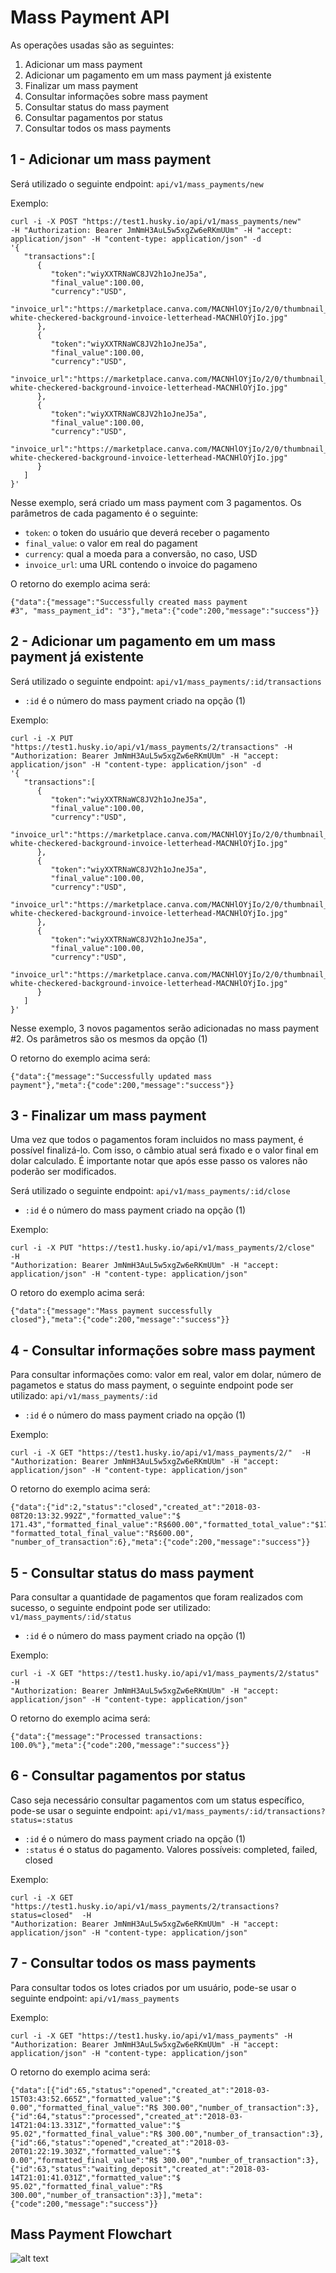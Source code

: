 Mass Payment API
================

As operações usadas são as seguintes:

 1) Adicionar um mass payment
 2) Adicionar um pagamento em um mass payment já existente
 3) Finalizar um mass payment
 4) Consultar informações sobre mass payment
 5) Consultar status do mass payment
 6) Consultar pagamentos por status
 7) Consultar todos os mass payments

1 - Adicionar um mass payment
-----------------------------

Será utilizado o seguinte endpoint: `api/v1/mass_payments/new`

Exemplo:

```
curl -i -X POST "https://test1.husky.io/api/v1/mass_payments/new"
-H "Authorization: Bearer JmNmH3AuL5w5xgZw6eRKmUUm" -H "accept: application/json" -H "content-type: application/json" -d
'{
   "transactions":[
      {
         "token":"wiyXXTRNaWC8JV2h1oJneJ5a",
         "final_value":100.00,
         "currency":"USD",
         "invoice_url":"https://marketplace.canva.com/MACNHlOYjIo/2/0/thumbnail_large/canva-white-checkered-background-invoice-letterhead-MACNHlOYjIo.jpg"
      },
      {
         "token":"wiyXXTRNaWC8JV2h1oJneJ5a",
         "final_value":100.00,
         "currency":"USD",
         "invoice_url":"https://marketplace.canva.com/MACNHlOYjIo/2/0/thumbnail_large/canva-white-checkered-background-invoice-letterhead-MACNHlOYjIo.jpg"
      },
      {
         "token":"wiyXXTRNaWC8JV2h1oJneJ5a",
         "final_value":100.00,
         "currency":"USD",
         "invoice_url":"https://marketplace.canva.com/MACNHlOYjIo/2/0/thumbnail_large/canva-white-checkered-background-invoice-letterhead-MACNHlOYjIo.jpg"
      }
   ]
}'
```

Nesse exemplo, será criado um mass payment com 3 pagamentos. Os parâmetros de
cada pagamento é o seguinte:

- `token`: o token do usuário que deverá receber o pagamento
- `final_value`: o valor em real do pagament
- `currency`: qual a moeda para a conversão, no caso, USD
- `invoice_url`: uma URL contendo o invoice do pagameno

O retorno do exemplo acima será:

```
{"data":{"message":"Successfully created mass payment
#3", "mass_payment_id": "3"},"meta":{"code":200,"message":"success"}}
```

2 - Adicionar um pagamento em um mass payment já existente
----------------------------------------------------------

Será utilizado o seguinte endpoint: `api/v1/mass_payments/:id/transactions`

* `:id` é o número do mass payment criado na opção (1)


Exemplo:

```
curl -i -X PUT "https://test1.husky.io/api/v1/mass_payments/2/transactions" -H
"Authorization: Bearer JmNmH3AuL5w5xgZw6eRKmUUm" -H "accept: application/json" -H "content-type: application/json" -d
'{
   "transactions":[
      {
         "token":"wiyXXTRNaWC8JV2h1oJneJ5a",
         "final_value":100.00,
         "currency":"USD",
         "invoice_url":"https://marketplace.canva.com/MACNHlOYjIo/2/0/thumbnail_large/canva-white-checkered-background-invoice-letterhead-MACNHlOYjIo.jpg"
      },
      {
         "token":"wiyXXTRNaWC8JV2h1oJneJ5a",
         "final_value":100.00,
         "currency":"USD",
         "invoice_url":"https://marketplace.canva.com/MACNHlOYjIo/2/0/thumbnail_large/canva-white-checkered-background-invoice-letterhead-MACNHlOYjIo.jpg"
      },
      {
         "token":"wiyXXTRNaWC8JV2h1oJneJ5a",
         "final_value":100.00,
         "currency":"USD",
         "invoice_url":"https://marketplace.canva.com/MACNHlOYjIo/2/0/thumbnail_large/canva-white-checkered-background-invoice-letterhead-MACNHlOYjIo.jpg"
      }
   ]
}'
```

Nesse exemplo, 3 novos pagamentos serão adicionadas no mass payment #2. Os
parâmetros são os mesmos da opção (1)

O retorno do exemplo acima será:

```
{"data":{"message":"Successfully updated mass
payment"},"meta":{"code":200,"message":"success"}}
```

3 - Finalizar um mass payment
-----------------------------

Uma vez que todos o pagamentos foram incluidos no mass payment, é possível
finalizá-lo. Com isso, o câmbio atual será fixado e o valor final em dolar
calculado. É importante notar que após esse passo os valores não poderão ser
modificados.

Será utilizado o seguinte endpoint: `api/v1/mass_payments/:id/close`

* `:id` é o número do mass payment criado na opção (1)

Exemplo:

```
curl -i -X PUT "https://test1.husky.io/api/v1/mass_payments/2/close"  -H
"Authorization: Bearer JmNmH3AuL5w5xgZw6eRKmUUm" -H "accept: application/json" -H "content-type: application/json"
```

O retoro do exemplo acima será:

```
{"data":{"message":"Mass payment successfully
closed"},"meta":{"code":200,"message":"success"}}
```

4 - Consultar informações sobre mass payment
--------------------------------------------

Para consultar informações como: valor em real, valor em dolar, número de
pagametos e status do mass payment, o seguinte endpoint pode ser utilizado:
`api/v1/mass_payments/:id`

* `:id` é o número do mass payment criado na opção (1)

Exemplo:

```
curl -i -X GET "https://test1.husky.io/api/v1/mass_payments/2/"  -H
"Authorization: Bearer JmNmH3AuL5w5xgZw6eRKmUUm" -H "accept: application/json" -H "content-type: application/json"
```

O retorno do exemplo acima será:

```
{"data":{"id":2,"status":"closed","created_at":"2018-03-08T20:13:32.992Z","formatted_value":"$
171.43","formatted_final_value":"R$600.00","formatted_total_value":"$171.43", "formatted_total_final_value":"R$600.00",
"number_of_transaction":6},"meta":{"code":200,"message":"success"}}
```

5 - Consultar status do mass payment
------------------------------------

Para consultar a quantidade de pagamentos que foram realizados com sucesso, o
seguinte endpoint pode ser utilizado: `v1/mass_payments/:id/status`

* `:id` é o número do mass payment criado na opção (1)

Exemplo:

```
curl -i -X GET "https://test1.husky.io/api/v1/mass_payments/2/status"  -H
"Authorization: Bearer JmNmH3AuL5w5xgZw6eRKmUUm" -H "accept: application/json" -H "content-type: application/json"
```

O retorno do exemplo acima será:

```
{"data":{"message":"Processed transactions:
100.0%"},"meta":{"code":200,"message":"success"}}
```

6 - Consultar pagamentos por status
-----------------------------------

Caso seja necessário consultar pagamentos com um status específico, pode-se usar
o seguinte endpoint: `api/v1/mass_payments/:id/transactions?status=:status`

* `:id` é o número do mass payment criado na opção (1)
* `:status` é o status do pagamento. Valores possíveis: completed, failed, closed

Exemplo:

```
curl -i -X GET "https://test1.husky.io/api/v1/mass_payments/2/transactions?status=closed"  -H
"Authorization: Bearer JmNmH3AuL5w5xgZw6eRKmUUm" -H "accept: application/json" -H "content-type: application/json"
```

7 - Consultar todos os mass payments
------------------------------------

Para consultar todos os lotes criados por um usuário, pode-se usar o seguinte endpoint: `api/v1/mass_payments`

Exemplo:

```
curl -i -X GET "https://test1.husky.io/api/v1/mass_payments" -H "Authorization: Bearer JmNmH3AuL5w5xgZw6eRKmUUm" -H "accept: application/json" -H "content-type: application/json"
```

O retorno do exemplo acima será:

```
{"data":[{"id":65,"status":"opened","created_at":"2018-03-15T03:43:52.665Z","formatted_value":"$ 0.00","formatted_final_value":"R$ 300.00","number_of_transaction":3},{"id":64,"status":"processed","created_at":"2018-03-14T21:04:13.331Z","formatted_value":"$ 95.02","formatted_final_value":"R$ 300.00","number_of_transaction":3},{"id":66,"status":"opened","created_at":"2018-03-20T01:22:19.303Z","formatted_value":"$ 0.00","formatted_final_value":"R$ 300.00","number_of_transaction":3},{"id":63,"status":"waiting_deposit","created_at":"2018-03-14T21:01:41.031Z","formatted_value":"$ 95.02","formatted_final_value":"R$ 300.00","number_of_transaction":3}],"meta":{"code":200,"message":"success"}}
```

Mass Payment Flowchart
----------------------

![alt text](../pictures/mass_payment_flow.png?raw=true "Mass Payment")
